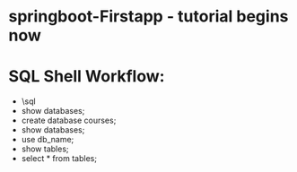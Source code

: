 # springboot-Firstapp - tutorial begins now

# SQL Shell Workflow:
- \sql
- show databases;
- create database courses;
- show databases;
- use db_name;
- show tables;
- select * from tables;
